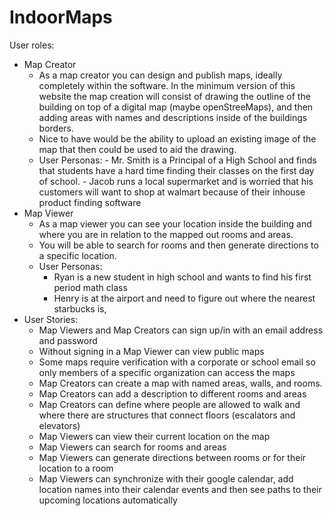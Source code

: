 # IndoorMaps

User roles:
- Map Creator
    - As a map creator you can design and publish maps, ideally completely within the software. In the minimum version of this website the map creation will consist of drawing the outline of the building on top of a digital map (maybe openStreeMaps), and then adding areas with names and descriptions inside of the buildings borders. 
    - Nice to have would be the ability to upload an existing image of the map that then could be used to aid the drawing.
  - User Personas:
        - Mr. Smith is a Principal of a High School and finds that students have a hard time finding their classes on the first day of school.
        - Jacob runs a local supermarket and is worried that his customers will want to shop at walmart because of their inhouse product finding software
- Map Viewer
  - As a map viewer you can see your location inside the building and where you are in relation to the mapped out rooms and areas. 
  - You will be able to search for rooms and then generate directions to a specific location. 
  - User Personas:
    - Ryan is a new student in high school and wants to find his first period math class
    - Henry is at the airport and need to figure out where the nearest starbucks is,
- User Stories:
  - Map Viewers and Map Creators can sign up/in with an email address and password
  - Without signing in a Map Viewer can view public maps
  - Some maps require verification with a corporate or school email so only members of a specific organization can access the maps
  - Map Creators can create a map with named areas, walls, and rooms.
  - Map Creators can add a description to different rooms and areas
  - Map Creators  can define where people are allowed to walk and where there are structures that connect floors (escalators and elevators)
  - Map Viewers can view their current location on the map
  - Map Viewers can search for rooms and areas
  - Map Viewers can generate directions between rooms or for their location to a room
  - Map Viewers can synchronize with their google calendar, add location names into their calendar events and then see paths to their upcoming locations automatically
